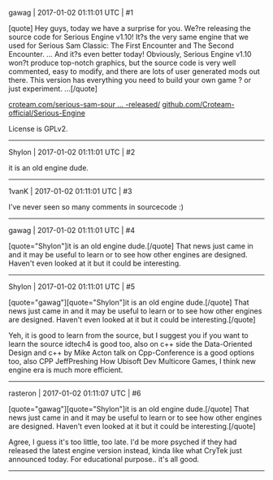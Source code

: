 gawag | 2017-01-02 01:11:01 UTC | #1

[quote]
Hey guys, today we have a surprise for you. We?re releasing the source code for Serious Engine v1.10! It?s the very same engine that we used for Serious Sam Classic: The First Encounter and The Second Encounter.
...
And it?s even better today! Obviously, Serious Engine v1.10 won?t produce top-notch graphics, but the source code is very well commented, easy to modify, and there are lots of user generated mods out there. This version has everything you need to build your own game ? or just experiment. 
...[/quote]

[croteam.com/serious-sam-sour ... -released/](http://www.croteam.com/serious-sam-source-code-released/)
[github.com/Croteam-official/Serious-Engine](https://github.com/Croteam-official/Serious-Engine)

License is GPLv2.

-------------------------

Shylon | 2017-01-02 01:11:01 UTC | #2

it is an old engine dude.

-------------------------

1vanK | 2017-01-02 01:11:01 UTC | #3

I've never seen so many comments in sourcecode :)

-------------------------

gawag | 2017-01-02 01:11:01 UTC | #4

[quote="Shylon"]it is an old engine dude.[/quote]
That news just came in and it may be useful to learn or to see how other engines are designed.
Haven't even looked at it but it could be interesting.

-------------------------

Shylon | 2017-01-02 01:11:01 UTC | #5

[quote="gawag"][quote="Shylon"]it is an old engine dude.[/quote]
That news just came in and it may be useful to learn or to see how other engines are designed.
Haven't even looked at it but it could be interesting.[/quote]

Yeh, it is good to learn from the source, but I suggest you if you want to learn the source idtech4 is good too, also on c++ side the Data-Oriented Design and c++ by Mike Acton talk on Cpp-Conference is a good options too, also CPP JeffPreshing How Ubisoft Dev Multicore Games, I think new engine era is much more efficient.

-------------------------

rasteron | 2017-01-02 01:11:07 UTC | #6

[quote="gawag"][quote="Shylon"]it is an old engine dude.[/quote]
That news just came in and it may be useful to learn or to see how other engines are designed.
Haven't even looked at it but it could be interesting.[/quote]

Agree, I guess it's too little, too late. I'd be more psyched if they had released the latest engine version instead, kinda like what CryTek just announced today. For educational purpose.. it's all good.

-------------------------

